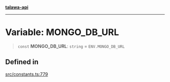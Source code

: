 [**talawa-api**](../../README.md)

***

# Variable: MONGO\_DB\_URL

> `const` **MONGO\_DB\_URL**: `string` = `ENV.MONGO_DB_URL`

## Defined in

[src/constants.ts:779](https://github.com/Suyash878/talawa-api/blob/f376d03c37e9acd046e7cc983947432c95f74442/src/constants.ts#L779)

